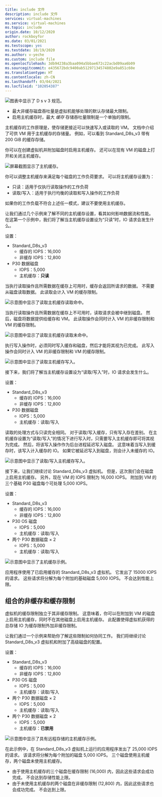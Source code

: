 ```yaml
---
title: include 文件
description: include 文件
services: virtual-machines
ms.service: virtual-machines
ms.topic: include
origin.date: 10/12/2020
author: rockboyfor
ms.date: 03/01/2021
ms.testscope: yes
ms.testdate: 10/19/2020
ms.author: v-yeche
ms.custom: include file
ms.openlocfilehash: 3db94238a3baa094a5bbae672c22acbd09aa6b09
ms.sourcegitcommit: e435672bdc9400ab51297134574802e9a851c60e
ms.translationtype: HT
ms.contentlocale: zh-CN
ms.lasthandoff: 03/04/2021
ms.locfileid: "102054387"
---
```

<!--Verified successfully-->
![图表中显示了 D s v 3 规范。](media/vm-disk-performance/dsv3-documentation.jpg)

- 最大非缓存磁盘吞吐量是虚拟机能够处理的默认存储最大限制。
- 启用主机缓存时，最大 *缓存* 存储吞吐量限制是一个单独的限制。

主机缓存的工作原理是，使存储更接近可以快速写入或读取的 VM。 文档中介绍了可供 VM 用于主机缓存的存储量。 例如，可以看到 Standard_D8s_v3 带有 200 GiB 的缓存存储。

你可以在创建虚拟机并附加磁盘时启用主机缓存。 还可以在现有 VM 的磁盘上打开和关闭主机缓存。

![屏幕截图显示了主机缓存。](media/vm-disk-performance/host-caching.jpg)

你可以调整主机缓存来满足每个磁盘的工作负荷要求。 可以将主机缓存设置为：

- 只读：适用于仅执行读取操作的工作负荷
- 读取/写入：适用于执行均衡的读取和写入操作的工作负荷

如果你的工作负载不符合上述任一模式，建议不要使用主机缓存。

让我们通过几个示例来了解不同的主机缓存设置，看其如何影响数据流和性能。 在这第一个示例中，我们将了解当主机缓存设置设为“只读”时，IO 请求会发生什么。

设置：

- Standard_D8s_v3
    - 缓存的 IOPS：16,000
    - 非缓存 IOPS：12,800
- P30 数据磁盘
    - IOPS：5,000
    - 主机缓存：**只读**

当执行读取操作且所需数据在缓存上可用时，缓存会返回所请求的数据。 不需要从磁盘读取数据。 此读取会计入 VM 的缓存限制。

![示意图中显示了读取主机缓存读取命中。](media/vm-disk-performance/host-caching-read-hit.jpg)

当执行读取操作且所需数据在缓存上不可用时，读取请求会被中继到磁盘。 然后，磁盘将数据提供给缓存和 VM。 此读取操作会同时计入 VM 的非缓存限制和 VM 的缓存限制。

![示意图中显示了读取主机缓存读取未命中。](media/vm-disk-performance/host-caching-read-miss.jpg)

执行写入操作时，必须同时写入缓存和磁盘，然后才能将其视为已完成。 此写入操作会同时计入 VM 的非缓存限制和 VM 的缓存限制。

![示意图中显示了读取主机缓存写入。](media/vm-disk-performance/host-caching-write.jpg)

接下来，我们将了解当主机缓存设置设为“读取/写入”时，IO 请求会发生什么。

设置：

- Standard_D8s_v3
    - 缓存的 IOPS：16,000
    - 非缓存 IOPS：12,800
- P30 数据磁盘
    - IOPS：5,000
    - 主机缓存：读取/写入

读取的处理方式与只读完全相同。 对于读取/写入缓存，只有写入存在差别。 在主机缓存设置为“读取/写入”的情况下进行写入时，只需要写入主机缓存即可将其视为完成。 然后，将该写入操作作为后台进程延迟写入磁盘。 这意味着当写入到缓存时，该写入计入缓存的 IO。 如果它被延迟写入到磁盘，则会计入未缓存的 IO。

![示意图中显示了读取/写入主机缓存写入。](media/vm-disk-performance/host-caching-read-write.jpg)

接下来，让我们继续讨论 Standard_D8s_v3 虚拟机。 但是，这次我们会在磁盘上启用主机缓存。 另外，现在 VM 的 IOPS 限制为 16,000 IOPS。 附加到 VM 的三个基础 P30 磁盘每个可处理 5,000 IOPS。

设置：

- Standard_D8s_v3
    - 缓存的 IOPS：16,000
    - 非缓存 IOPS：12,800
- P30 OS 磁盘
    - IOPS：5,000
    - 主机缓存：读取/写入
- 两个 P30 数据磁盘 × 2
    - IOPS：5,000
    - 主机缓存：读取/写入

![示意图中显示了主机缓存示例。](media/vm-disk-performance/host-caching-example-without-remote.jpg)

应用程序使用了已启用缓存的 Standard_D8s_v3 虚拟机。 它发出了 15000 IOPS 的请求。 这些请求将分解为每个附加的基础磁盘 5,000 IOPS。 不会达到性能上限。

## <a name="combined-uncached-and-cached-limits"></a>组合的非缓存和缓存限制

虚拟机的缓存限制独立于其非缓存限制。 这意味着，你可以在附加到 VM 的磁盘上启用主机缓存，同时不在其他磁盘上启用主机缓存。 此配置使得虚拟机获得的总存储 IO 为缓存限制外加非缓存限制。

让我们通过一个示例来帮助你了解这些限制如何协同工作。 我们将继续讨论 Standard_D8s_v3 虚拟机和附加了高级磁盘的配置。

设置：

- Standard_D8s_v3
    - 缓存的 IOPS：16,000
    - 非缓存 IOPS：12,800
- P30 OS 磁盘
    - IOPS：5,000
    - 主机缓存：读取/写入
- 两个 P30 数据磁盘 × 2
    - IOPS：5,000
    - 主机缓存：读取/写入
- 两个 P30 数据磁盘 × 2
    - IOPS：5,000
    - 主机缓存：**已禁用**

![示意图中显示了具有远程存储的主机缓存示例。](media/vm-disk-performance/host-caching-example-with-remote.jpg)

在此示例中，在 Standard_D8s_v3 虚拟机上运行的应用程序发出了 25,000 IOPS 的请求。 该请求将分解为每个附加的磁盘 5,000 IOPS。 三个磁盘使用主机缓存，两个磁盘未使用主机缓存。

- 由于使用主机缓存的三个磁盘在缓存限制 (16,000) 内，因此这些请求会成功完成。 不会达到存储性能上限。
- 由于未使用主机缓存的两个磁盘在非缓存限制 (12,800) 内，因此这些请求也会成功完成。 不会达到上限。

<!--Update_Description: update meta properties, wording update, update link-->